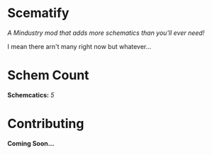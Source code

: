 # Scematify
*A Mindustry mod that adds more schematics than you'll ever need!*

I mean there arn't many right now but whatever...

# Schem Count
**Schemcatics:** *5*

# Contributing
**Coming Soon...**
